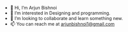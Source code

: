 - 👋 Hi, I’m Arjun Bishnoi
- 👀 I’m interested in Designing and programming.
- 💞️ I’m looking to collaborate and learn something new.
- 📫 You can reach me at arjunbishnoi1@gmail.com

<!---
arjunbishnoi/arjunbishnoi is a ✨ special ✨ repository because its `README.md` (this file) appears on your GitHub profile.
You can click the Preview link to take a look at your changes.
--->
